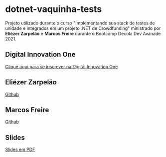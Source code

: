 # dotnet-vaquinha-tests
Projeto utilizado durante o curso "Implementando sua stack de testes de unidade e integrados em um projeto .NET de Crowdfunding" ministrado por **Eliézer Zarpelão** e **Marcos Freire**  durante o Bootcamp Decola Dev Avanade 2021.

## Digital Innovation One

[Clique aqui para se inscrever na Digital Innovation One](https://digitalinnovation.one/sign-up?ref=H395IYS4Z6)  

## Eliézer Zarpelão
[Github](https://github.com/elizarp) 

## Marcos Freire
[Github](https://github.com/marcosfreire) 

## Slides
[Slides em PDF](TesteNetCore.pdf)

